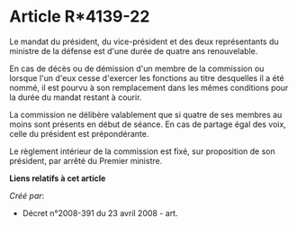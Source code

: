 # Article R*4139-22

Le mandat du président, du vice-président et des deux représentants du ministre de la défense est d'une durée de quatre ans
renouvelable. 

En cas de décès ou de démission d'un membre de la commission ou lorsque l'un d'eux cesse d'exercer les fonctions au titre
desquelles il a été nommé, il est pourvu à son remplacement dans les mêmes conditions pour la durée du mandat restant à
courir. 

La commission ne délibère valablement que si quatre de ses membres au moins sont présents en début de séance. En cas de
partage égal des voix, celle du président est prépondérante. 

Le règlement intérieur de la commission est fixé, sur proposition de son président, par arrêté du Premier ministre.

**Liens relatifs à cet article**

_Créé par_:

  - Décret n°2008-391 du 23 avril 2008 - art.
